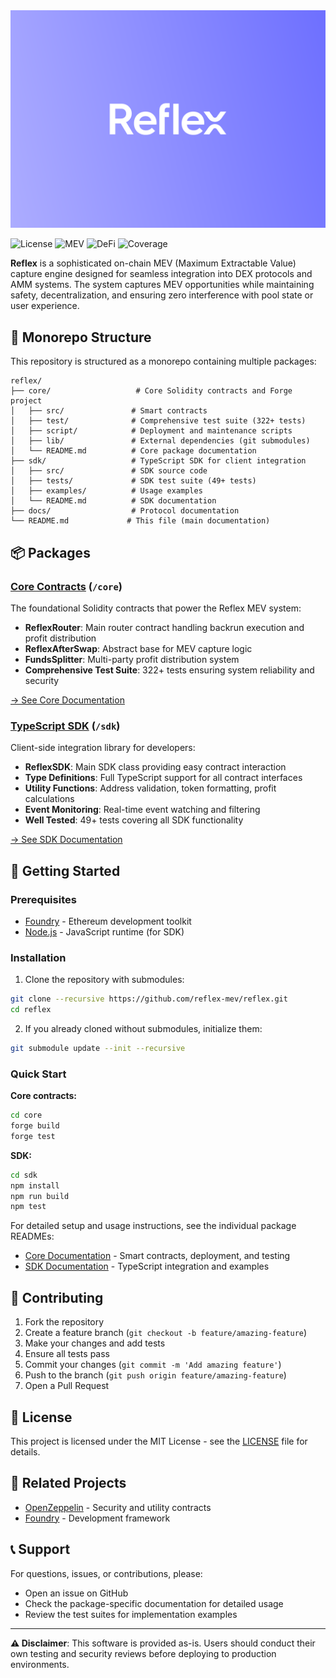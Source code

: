 <div align="center">
  <img src="logo.svg" alt="Reflex MEV Logo" />
</div>

![License](https://img.shields.io/badge/License-MIT-green.svg)
![MEV](https://img.shields.io/badge/MEV-Capture%20Engine-green.svg)
![DeFi](https://img.shields.io/badge/DeFi-Integration-purple.svg)
![Coverage](https://img.shields.io/badge/Coverage-94%25-brightgreen.svg)

**Reflex** is a sophisticated on-chain MEV (Maximum Extractable Value) capture engine designed for seamless integration into DEX protocols and AMM systems. The system captures MEV opportunities while maintaining safety, decentralization, and ensuring zero interference with pool state or user experience.

## 📁 Monorepo Structure

This repository is structured as a monorepo containing multiple packages:

```
reflex/
├── core/                   # Core Solidity contracts and Forge project
│   ├── src/               # Smart contracts
│   ├── test/              # Comprehensive test suite (322+ tests)
│   ├── script/            # Deployment and maintenance scripts
│   ├── lib/               # External dependencies (git submodules)
│   └── README.md          # Core package documentation
├── sdk/                   # TypeScript SDK for client integration
│   ├── src/               # SDK source code
│   ├── tests/             # SDK test suite (49+ tests)
│   ├── examples/          # Usage examples
│   └── README.md          # SDK documentation
├── docs/                  # Protocol documentation
└── README.md             # This file (main documentation)
```

## 📦 Packages

### [Core Contracts](/core) (`/core`)

The foundational Solidity contracts that power the Reflex MEV system:

- **ReflexRouter**: Main router contract handling backrun execution and profit distribution
- **ReflexAfterSwap**: Abstract base for MEV capture logic
- **FundsSplitter**: Multi-party profit distribution system
- **Comprehensive Test Suite**: 322+ tests ensuring system reliability and security

[→ See Core Documentation](/core/README.md)

### [TypeScript SDK](/sdk) (`/sdk`)

Client-side integration library for developers:

- **ReflexSDK**: Main SDK class providing easy contract interaction
- **Type Definitions**: Full TypeScript support for all contract interfaces
- **Utility Functions**: Address validation, token formatting, profit calculations
- **Event Monitoring**: Real-time event watching and filtering
- **Well Tested**: 49+ tests covering all SDK functionality

[→ See SDK Documentation](/sdk/README.md)

## 🚀 Getting Started

### Prerequisites

- [Foundry](https://getfoundry.sh/) - Ethereum development toolkit
- [Node.js](https://nodejs.org/) - JavaScript runtime (for SDK)

### Installation

1. Clone the repository with submodules:

```bash
git clone --recursive https://github.com/reflex-mev/reflex.git
cd reflex
```

2. If you already cloned without submodules, initialize them:

```bash
git submodule update --init --recursive
```

### Quick Start

**Core contracts:**

```bash
cd core
forge build
forge test
```

**SDK:**

```bash
cd sdk
npm install
npm run build
npm test
```

For detailed setup and usage instructions, see the individual package READMEs:

- [Core Documentation](/core/README.md) - Smart contracts, deployment, and testing
- [SDK Documentation](/sdk/README.md) - TypeScript integration and examples

## 🤝 Contributing

1. Fork the repository
2. Create a feature branch (`git checkout -b feature/amazing-feature`)
3. Make your changes and add tests
4. Ensure all tests pass
5. Commit your changes (`git commit -m 'Add amazing feature'`)
6. Push to the branch (`git push origin feature/amazing-feature`)
7. Open a Pull Request

## 📄 License

This project is licensed under the MIT License - see the [LICENSE](LICENSE) file for details.

## 🔗 Related Projects

- [OpenZeppelin](https://github.com/OpenZeppelin/openzeppelin-contracts) - Security and utility contracts
- [Foundry](https://github.com/foundry-rs/foundry) - Development framework

## 📞 Support

For questions, issues, or contributions, please:

- Open an issue on GitHub
- Check the package-specific documentation for detailed usage
- Review the test suites for implementation examples

---

**⚠️ Disclaimer**: This software is provided as-is. Users should conduct their own testing and security reviews before deploying to production environments.
